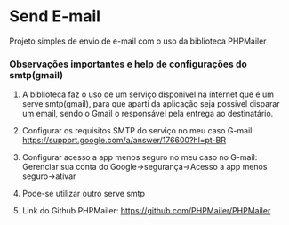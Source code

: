# Send E-mail
Projeto simples de envio de e-mail com o uso da biblioteca PHPMailer

### Observações importantes e help de configurações do smtp(gmail)
1. A biblioteca faz o uso de um serviço disponivel na internet
que é um serve smtp(gmail), para que aparti da aplicação
seja possivel disparar um email, sendo o Gmail o responsável 
pela entrega ao destinatário.

2. Configurar os requisitos SMTP do serviço
no meu caso G-mail: https://support.google.com/a/answer/176600?hl=pt-BR

3. Configurar acesso a app menos seguro
no meu caso no G-mail: Gerenciar sua conta do Google->segurança->Acesso a app menos seguro->ativar

4. Pode-se utilizar outro serve smtp 

5. Link do Github PHPMailer: https://github.com/PHPMailer/PHPMailer
